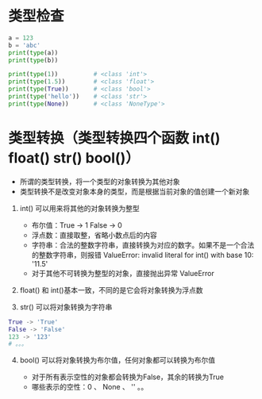# 类型检查

```python
a = 123
b = 'abc'
print(type(a))
print(type(b))

print(type(1))          # <class 'int'>
print(type(1.5))        # <class 'float'>
print(type(True))       # <class 'bool'>
print(type('hello'))    # <class 'str'>
print(type(None))       # <class 'NoneType'>
```

# 类型转换（类型转换四个函数 int() float() str() bool()）
    
- 所谓的类型转换，将一个类型的对象转换为其他对象
- 类型转换不是改变对象本身的类型，而是根据当前对象的值创建一个新对象


1. int() 可以用来将其他的对象转换为整型

    - 布尔值：True -> 1   False -> 0
    - 浮点数：直接取整，省略小数点后的内容
    - 字符串：合法的整数字符串，直接转换为对应的数字。如果不是一个合法的整数字符串，则报错 ValueError: invalid literal for int() with base 10: '11.5'
    - 对于其他不可转换为整型的对象，直接抛出异常 ValueError

2. float() 和 int()基本一致，不同的是它会将对象转换为浮点数

3. str() 可以将对象转换为字符串

```python
True -> 'True'
False -> 'False'
123 -> '123' 
# 。。。
```

4. bool() 可以将对象转换为布尔值，任何对象都可以转换为布尔值

    - 对于所有表示空性的对象都会转换为False，其余的转换为True
    - 哪些表示的空性：0 、 None 、 '' 。。
